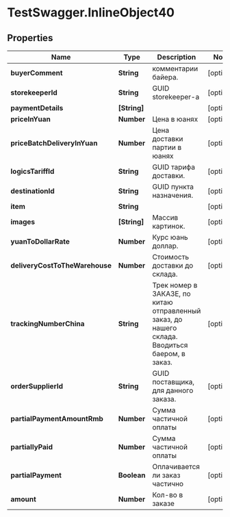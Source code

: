 # TestSwagger.InlineObject40

## Properties

Name | Type | Description | Notes
------------ | ------------- | ------------- | -------------
**buyerComment** | **String** | комментарии байера. | [optional] 
**storekeeperId** | **String** | GUID storekeeper-a | [optional] 
**paymentDetails** | **[String]** |  | [optional] 
**priceInYuan** | **Number** | Цена в юанях | [optional] 
**priceBatchDeliveryInYuan** | **Number** | Цена доставки партии в юанях | [optional] 
**logicsTariffId** | **String** | GUID тарифа доставки. | [optional] 
**destinationId** | **String** | GUID пункта назначения. | [optional] 
**item** | **String** |  | [optional] 
**images** | **[String]** | Массив картинок. | [optional] 
**yuanToDollarRate** | **Number** | Курс юань доллар. | [optional] 
**deliveryCostToTheWarehouse** | **Number** | Стоимость доставки до склада. | [optional] 
**trackingNumberChina** | **String** | Трек номер в ЗАКАЗЕ, по китаю отправленный заказ, до нашего склада. Вводиться баером, в заказ. | [optional] 
**orderSupplierId** | **String** | GUID поставщика, для данного заказа. | [optional] 
**partialPaymentAmountRmb** | **Number** | Cумма частичной оплаты | [optional] 
**partiallyPaid** | **Number** | Cумма частичной оплаты | [optional] 
**partialPayment** | **Boolean** | Оплачивается ли заказ частично | [optional] 
**amount** | **Number** | Кол-во в заказе | [optional] 


